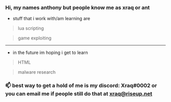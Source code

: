 ### Hi, my names anthony but people know me as xraq or ant

* stuff that i work with/am learning are
> lua scripting

> game exploiting
-------------------------------------------------------------------
- in the future im hoping i get to learn
 > HTML
 
 > malware research
 

### 📫 best way to get a hold of me is my discord: Xraq#0002 or you can email me if people still do that at xraq@riseup.net


